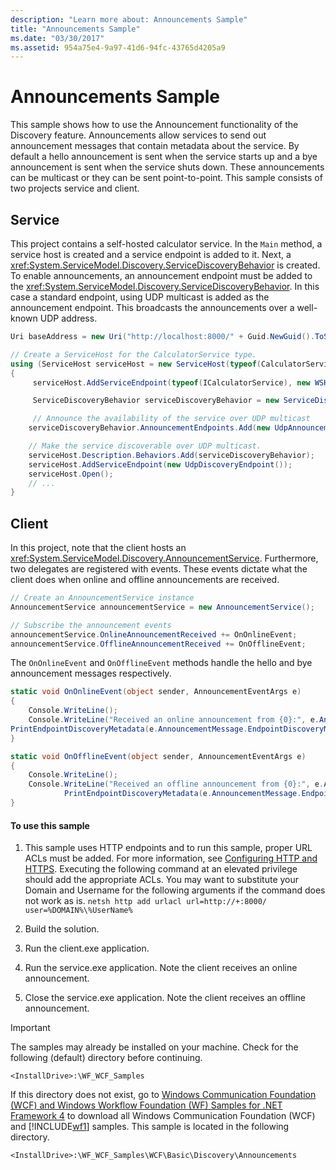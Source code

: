 ```yaml
---
description: "Learn more about: Announcements Sample"
title: "Announcements Sample"
ms.date: "03/30/2017"
ms.assetid: 954a75e4-9a97-41d6-94fc-43765d4205a9
---
```

# Announcements Sample

This sample shows how to use the Announcement functionality of the Discovery feature. Announcements allow services to send out announcement messages that contain metadata about the service. By default a hello announcement is sent when the service starts up and a bye announcement is sent when the service shuts down. These announcements can be multicast or they can be sent point-to-point. This sample consists of two projects service and client.

## Service

This project contains a self-hosted calculator service. In the `Main` method, a service host is created and a service endpoint is added to it. Next, a <xref:System.ServiceModel.Discovery.ServiceDiscoveryBehavior> is created. To enable announcements, an announcement endpoint must be added to the <xref:System.ServiceModel.Discovery.ServiceDiscoveryBehavior>. In this case a standard endpoint, using UDP multicast is added as the announcement endpoint. This broadcasts the announcements over a well-known UDP address.

```csharp
Uri baseAddress = new Uri("http://localhost:8000/" + Guid.NewGuid().ToString());

// Create a ServiceHost for the CalculatorService type.
using (ServiceHost serviceHost = new ServiceHost(typeof(CalculatorService), baseAddress))
{
     serviceHost.AddServiceEndpoint(typeof(ICalculatorService), new WSHttpBinding(), String.Empty);

     ServiceDiscoveryBehavior serviceDiscoveryBehavior = new ServiceDiscoveryBehavior();

     // Announce the availability of the service over UDP multicast
    serviceDiscoveryBehavior.AnnouncementEndpoints.Add(new UdpAnnouncementEndpoint());

    // Make the service discoverable over UDP multicast.
    serviceHost.Description.Behaviors.Add(serviceDiscoveryBehavior);
    serviceHost.AddServiceEndpoint(new UdpDiscoveryEndpoint());
    serviceHost.Open();
    // ...
}
```

## Client

In this project, note that the client hosts an <xref:System.ServiceModel.Discovery.AnnouncementService>. Furthermore, two delegates are registered with events. These events dictate what the client does when online and offline announcements are received.

```csharp
// Create an AnnouncementService instance
AnnouncementService announcementService = new AnnouncementService();

// Subscribe the announcement events
announcementService.OnlineAnnouncementReceived += OnOnlineEvent;
announcementService.OfflineAnnouncementReceived += OnOfflineEvent;
```

The `OnOnlineEvent` and `OnOfflineEvent` methods handle the hello and bye announcement messages respectively.

```csharp
static void OnOnlineEvent(object sender, AnnouncementEventArgs e)
{
    Console.WriteLine();
    Console.WriteLine("Received an online announcement from {0}:", e.AnnouncementMessage.EndpointDiscoveryMetadata.Address);
PrintEndpointDiscoveryMetadata(e.AnnouncementMessage.EndpointDiscoveryMetadata);
}

static void OnOfflineEvent(object sender, AnnouncementEventArgs e)
{
    Console.WriteLine();
    Console.WriteLine("Received an offline announcement from {0}:", e.AnnouncementMessage.EndpointDiscoveryMetadata.Address);
            PrintEndpointDiscoveryMetadata(e.AnnouncementMessage.EndpointDiscoveryMetadata);
}
```

#### To use this sample

1. This sample uses HTTP endpoints and to run this sample, proper URL ACLs must be added. For more information, see [Configuring HTTP and HTTPS](../feature-details/configuring-http-and-https.md). Executing the following command at an elevated privilege should add the appropriate ACLs. You may want to substitute your Domain and Username for the following arguments if the command does not work as is. `netsh http add urlacl url=http://+:8000/ user=%DOMAIN%\%UserName%`

2. Build the solution.

3. Run the client.exe application.

4. Run the service.exe application. Note the client receives an online announcement.

5. Close the service.exe application. Note the client receives an offline announcement.

> [!IMPORTANT]
> The samples may already be installed on your machine. Check for the following (default) directory before continuing.
>
> `<InstallDrive>:\WF_WCF_Samples`
>
> If this directory does not exist, go to [Windows Communication Foundation (WCF) and Windows Workflow Foundation (WF) Samples for .NET Framework 4](https://www.microsoft.com/download/details.aspx?id=21459) to download all Windows Communication Foundation (WCF) and [!INCLUDE[wf1](../../../../includes/wf1-md.md)] samples. This sample is located in the following directory.
>
> `<InstallDrive>:\WF_WCF_Samples\WCF\Basic\Discovery\Announcements`
